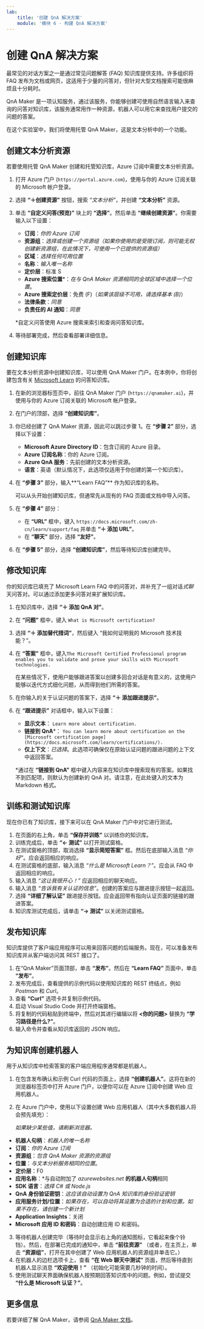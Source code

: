 ```yaml
---
lab:
    title: '创建 QnA 解决方案'
    module: '模块 6 - 构建 QnA 解决方案'
---
```


# 创建 QnA 解决方案

最常见的对话方案之一是通过常见问题解答 (FAQ) 知识库提供支持。许多组织将 FAQ 发布为文档或网页，这适用于少量的问答对，但针对大型文档搜索可能很麻烦且十分耗时。

QnA Maker 是一项认知服务，通过该服务，你能够创建可使用自然语言输入来查询的问答对知识库，该服务通常用作一种资源，机器人可以用它来查找用户提交的问题的答案。

在这个实验室中，我们将使用托管 QnA Maker，这是文本分析中的一个功能。 

## 创建文本分析资源 

若要使用托管 QnA Maker 创建和托管知识库，Azure 订阅中需要文本分析资源。

1. 打开 Azure 门户 (`https://portal.azure.com`)，使用与你的 Azure 订阅关联的 Microsoft 帐户登录。
2. 选择 **“&#65291;创建资源”** 按钮，搜索 *“文本分析”*，并创建 **“文本分析”** 资源。
3. 单击 **“自定义问答(预览)”** 块上的 **“选择”**。然后单击 **“继续创建资源”**。你需要输入以下设置：
    
    - **订阅**：*你的 Azure 订阅*
    - **资源组**：*选择或创建一个资源组（如果你使用的是受限订阅，则可能无权创建新资源组，在此情况下，可使用一个已提供的资源组）*
    - **区域**：*选择任何可用位置*
    - **名称**：*输入唯一名称*
    - **定价层**：标准 S
    - **Azure 搜索位置**\*：*在与 QnA Maker 资源相同的全球区域中选择一个位置*。
    - **Azure 搜索定价层**：免费 (F)（*如果该层级不可用，请选择基本 (B)*）
    - **法律条款**：_同意_ 
    - **负责任的 AI 通知**：_同意_
    
    \*自定义问答使用 Azure 搜索来索引和查询问答知识库。

4. 等待部署完成，然后查看部署详细信息。

## 创建知识库

要在文本分析资源中创建知识库，可以使用 QnA Maker 门户。在本例中，你将创建包含有关 [Microsoft Learn](https://docs.microsoft.com/learn) 的问答知识库。

1. 在新的浏览器标签页中，前往 QnA Maker 门户 (`https://qnamaker.ai`)，并使用与你的 Azure 订阅关联的 Microsoft 帐户登录。
2. 在门户的顶部，选择 **“创建知识库”**。
3. 你已经创建了 QnA Maker 资源，因此可以跳过步骤 1。在 **“步骤 2”** 部分，选择以下设置：
    - **Microsoft Azure Directory ID**：包含订阅的 Azure 目录。
    - **Azure 订阅名称**：你的 Azure 订阅。
    - **Azure QnA 服务**：先前创建的文本分析资源。
    - **语言**：英语（默认情况下，此选项仅适用于你创建的第一个知识库）。
4. 在 **“步骤 3”** 部分，输入**“Learn FAQ”** 作为知识库的名称。

    可以从头开始创建知识库，但通常先从现有的 FAQ 页面或文档中导入问答。

5. 在 **“步骤 4”** 部分：
    - 在 **“URL”** 框中，键入 `https://docs.microsoft.com/zh-cn/learn/support/faq` 并单击 **“&#65291; 添加 URL”**。
    - 在 **“聊天”** 部分，选择 **“友好”**。
6. 在 **“步骤 5”** 部分，选择 **“创建知识库”**，然后等待知识库创建完毕。

## 修改知识库

你的知识库已填充了 Microsoft Learn FAQ 中的问答对，并补充了一组对话*式聊*天问答对。可以通过添加更多问答对来扩展知识库。

1. 在知识库中，选择 **“&#65291; 添加 QnA 对”**。
2. 在 **“问题”** 框中，键入 `What is Microsoft certification?`
3. 选择 **“&#65291; 添加替代措词”**，然后键入 “我如何证明我的 Microsoft 技术技能？”。
4. 在 **“答案”** 框中，键入`The Microsoft Certified Professional program enables you to validate and prove your skills with Microsoft technologies.`

    在某些情况下，使用户能够跟进答案以创建多回合对话是有意义的，这使用户能够以迭代方式细化问题，从而得到他们所需的答案。

5. 在你输入的关于认证问题的答案下，选择 **“&#65291; 添加跟进提示”**。
6. 在 **“跟进提示”** 对话框中，输入以下设置：
    - **显示文本**： `Learn more about certification.`
    - **链接到 QnA**\*： `You can learn more about certification on the [Microsoft certification page](https://docs.microsoft.com/learn/certifications/).`
    - **仅上下文**：*已选择*。此选项可确保仅在原始认证问题的跟进问题的上下文中返回答案。

    \*通过在 **“链接到 QnA”** 框中键入内容来在知识库中搜索现有的答案。如果找不到匹配项，则默认为创建新的 QnA 对。请注意，在此处键入的文本为 Markdown 格式。

## 训练和测试知识库

现在你已有了知识库，接下来可以在 QnA Maker 门户中对它进行测试。

1. 在页面的右上角，单击 **“保存并训练”** 以训练你的知识库。
2. 训练完成后，单击 **“&larr; 测试”** 以打开测试窗格。
3. 在测试窗格的顶部，取消选择 **“显示简短答案”** 框。然后在底部输入消息 *“你好”*。应会返回相应的响应。
4. 在测试窗格的底部，输入消息 *“什么是 Microsoft Learn？”*。应会从 FAQ 中返回相应的响应。
5. 输入消息 *“这让我很开心！”* 应返回相应的聊天响应。
6. 输入消息 *“告诉我有关认证的信息”*。创建的答案应与跟进提示按钮一起返回。
7. 选择 **“详细了解认证”** 跟进提示按钮。应会返回带有指向认证页面的链接的跟进答案。
8. 知识库测试完成后，请单击 **“&rarr; 测试”** 以关闭测试窗格。

## 发布知识库

知识库提供了客户端应用程序可以用来回答问题的后端服务。现在，可以准备发布知识库并从客户端访问其 REST 接口了。

1. 在“QnA Maker”页面顶部，单击 **“发布”**。然后在 **“Learn FAQ”** 页面中，单击 **“发布”**。
2. 发布完成后，查看提供的示例代码以使用知识库的 REST 终结点，例如 *Postman* 和 *Curl*。
3. 查看 **“Curl”** 选项卡并复制示例代码。
4. 启动 Visual Studio Code 并打开终端窗格。
5. 将复制的代码粘贴到终端中，然后对其进行编辑以将 **&lt;你的问题&gt;** 替换为 **“学习路径是什么?”**。
6. 输入命令并查看从知识库返回的 JSON 响应。

## 为知识库创建机器人

用于从知识库中检索答案的客户端应用程序通常都是机器人。

1. 在包含发布确认和示例 Curl 代码的页面上，选择 **“创建机器人”**。这将在新的浏览器标签页中打开 Azure 门户，以便你可以在 Azure 订阅中创建 Web 应用机器人。
2. 在 Azure 门户中，使用以下设置创建 Web 应用机器人（其中大多数机器人将会预先填充）：

    *如果缺少某些值，请刷新浏览器。*  

  - **机器人句柄**：*机器人的唯一名称*
  - **订阅**：*你的 Azure 订阅*
  - **资源组**：*包含 QnA Maker 资源的资源组*
  - **位置**：*与文本分析服务相同的位置*。
  - **定价层**：F0
  - **应用名称**：*与自动附加了 *azurewebsites.net* **的机器人句柄**相同
  - **SDK 语言**：*选择 C# 或 Node.js*
  - **QnA 身份验证密钥**：*这应该自动设置为 QnA 知识库的身份验证密钥*
  - **应用服务计划/位置**：*如果存在，可以自动将其设置为合适的计划和位置。如果不存在，请创建一个新计划*
  - **Application Insights**：关闭
  - **Microsoft 应用 ID 和密码**：自动创建应用 ID 和密码。
3. 等待机器人创建完毕（等待时会显示右上角的通知图标，它看起来像个铃铛）。然后，在部署已完成的通知中，单击 **“前往资源”** （或者，在主页上，单击 **“资源组”**，打开在其中创建了 Web 应用机器人的资源组并单击它。）
4. 在机器人的边栏选项卡上，查看 **“在 Web 聊天中测试”** 页面，然后等待直到机器人显示消息 **“欢迎使用！”** （初始化可能需要几秒钟的时间）。
5. 使用测试聊天界面确保机器人按预期回答知识库中的问题。例如，尝试提交 **“什么是 Microsoft 认证？”**。

## 更多信息

若要详细了解 QnA Maker，请参阅 [QnA Maker 文档](https://docs.microsoft.com/azure/cognitive-services/qnamaker/)。
